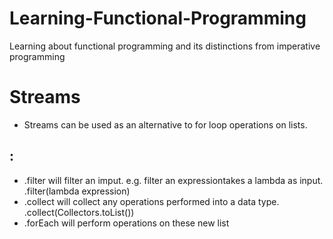 # Learning-Functional-Programming
Learning about functional programming and its distinctions from imperative programming

# Streams
- Streams can be used as an alternative to for loop operations on lists.

## :

- .filter will filter an imput. e.g. filter an expressiontakes a lambda as input.    
        .filter(lambda expression)
- .collect will collect any operations performed into a data type.
        .collect(Collectors.toList())
- .forEach will perform operations on these new list

# 
